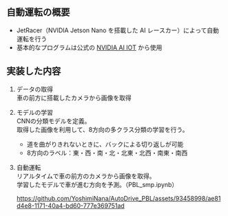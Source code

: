 ## 自動運転の概要
* JetRacer（NVIDIA Jetson Nano を搭載した AI レースカー）によって自動運転を行う  
* 基本的なプログラムは公式の [NVIDIA AI IOT](https://github.com/NVIDIA-AI-IOT/jetracer) から使用  
## 実装した内容
1. データの取得  
   車の前方に搭載したカメラから画像を取得

2. モデルの学習  
   CNNの分類モデルを定義。  
   取得した画像を利用して、8方向の多クラス分類の学習を行う。
   - 道を曲がりきれないときに、バックによる切り返しが可能
   - 8方向のラベル：東・西・南・北・北東・北西・南東・南西

3. 自動運転  
   リアルタイムで車の前方のカメラから画像を取得。  
   学習したモデルで車が進む方向を予測。（PBL_smp.ipynb）  

   https://github.com/YoshimiNana/AutoDrive_PBL/assets/93458998/ae81d4e8-1171-40a4-bd60-777e369751ad


